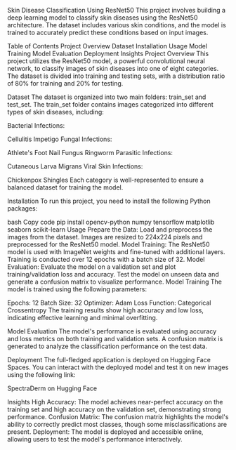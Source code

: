 Skin Disease Classification Using ResNet50
This project involves building a deep learning model to classify skin diseases using the ResNet50 architecture. The dataset includes various skin conditions, and the model is trained to accurately predict these conditions based on input images.

Table of Contents
Project Overview
Dataset
Installation
Usage
Model Training
Model Evaluation
Deployment
Insights
Project Overview
This project utilizes the ResNet50 model, a powerful convolutional neural network, to classify images of skin diseases into one of eight categories. The dataset is divided into training and testing sets, with a distribution ratio of 80% for training and 20% for testing.

Dataset
The dataset is organized into two main folders: train_set and test_set. The train_set folder contains images categorized into different types of skin diseases, including:

Bacterial Infections:

Cellulitis
Impetigo
Fungal Infections:

Athlete's Foot
Nail Fungus
Ringworm
Parasitic Infections:

Cutaneous Larva Migrans
Viral Skin Infections:

Chickenpox
Shingles
Each category is well-represented to ensure a balanced dataset for training the model.

Installation
To run this project, you need to install the following Python packages:

bash
Copy code
pip install opencv-python numpy tensorflow matplotlib seaborn scikit-learn
Usage
Prepare the Data: Load and preprocess the images from the dataset. Images are resized to 224x224 pixels and preprocessed for the ResNet50 model.
Model Training:
The ResNet50 model is used with ImageNet weights and fine-tuned with additional layers.
Training is conducted over 12 epochs with a batch size of 32.
Model Evaluation:
Evaluate the model on a validation set and plot training/validation loss and accuracy.
Test the model on unseen data and generate a confusion matrix to visualize performance.
Model Training
The model is trained using the following parameters:

Epochs: 12
Batch Size: 32
Optimizer: Adam
Loss Function: Categorical Crossentropy
The training results show high accuracy and low loss, indicating effective learning and minimal overfitting.

Model Evaluation
The model's performance is evaluated using accuracy and loss metrics on both training and validation sets. A confusion matrix is generated to analyze the classification performance on the test data.

Deployment
The full-fledged application is deployed on Hugging Face Spaces. You can interact with the deployed model and test it on new images using the following link:

SpectraDerm on Hugging Face

Insights
High Accuracy: The model achieves near-perfect accuracy on the training set and high accuracy on the validation set, demonstrating strong performance.
Confusion Matrix: The confusion matrix highlights the model's ability to correctly predict most classes, though some misclassifications are present.
Deployment: The model is deployed and accessible online, allowing users to test the model's performance interactively.
